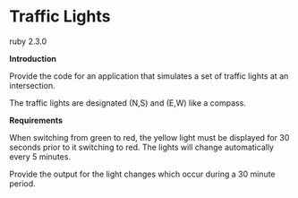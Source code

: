 <h1> Traffic Lights </h1>

ruby 2.3.0

**Introduction**

Provide the code for an application that simulates a set of traffic lights at an intersection.

The traffic lights are designated (N,S) and (E,W) like a compass. 

**Requirements**

When switching from green to red, the yellow light must be displayed for 30 seconds prior to it switching to red. 
The lights will change automatically every 5 minutes. 

Provide the output for the light changes which occur during a 30 minute period.